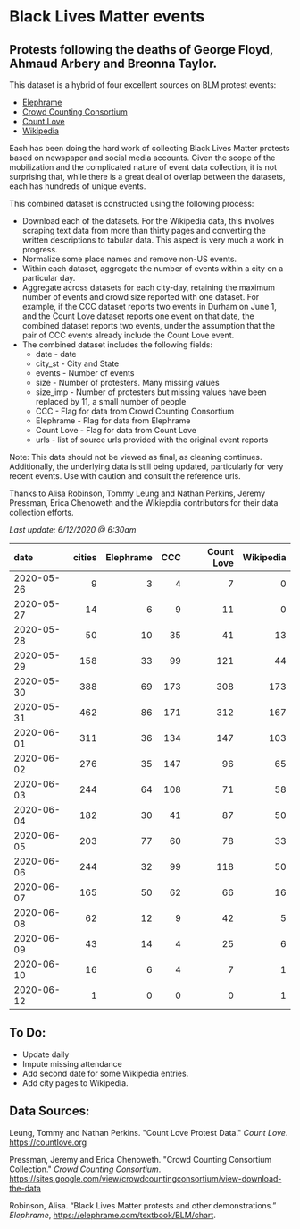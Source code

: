 # Black Lives Matter events
## Protests following the deaths of George Floyd, Ahmaud Arbery and Breonna Taylor.


This dataset is a hybrid of four excellent sources on BLM protest events:   
* [Elephrame](https://elephrame.com/textbook/BLM/chart)   
* [Crowd Counting Consortium](https://sites.google.com/view/crowdcountingconsortium/view-download-the-data?authuser=0)  
* [Count Love](https://countlove.org)
* [Wikipedia](https://en.wikipedia.org/wiki/List_of_George_Floyd_protests_in_the_United_States)

Each has been doing the hard work of collecting Black Lives Matter protests based on newspaper and social media accounts. Given the scope of the mobilization and the complicated nature of event data collection, it is not surprising that, while there is a great deal of overlap between the datasets, each has hundreds of unique events.

This combined dataset is constructed using the following process:   
* Download each of the datasets.  For the Wikipedia data, this involves scraping text data from more than thirty pages and converting the written descriptions to tabular data. This aspect is very much a work in progress.   
* Normalize some place names and remove non-US events.  
* Within each dataset, aggregate the number of events within a city on a particular day.   
* Aggregate across datasets for each city-day, retaining the maximum number of events and crowd size reported with one dataset. For example, if the CCC dataset reports two events in Durham on June 1, and the Count Love dataset reports one event on that date, the combined dataset reports two events, under the assumption that the pair of CCC events already include the  Count Love event.   
* The combined dataset includes the following fields:   
   * date - date    
   * city_st - City and State    
   * events - Number of events   
   * size - Number of protesters. Many missing values   
   * size_imp - Number of protesters but missing values have been replaced by 11, a small number of people   
   * CCC - Flag for data from Crowd Counting Consortium   
   * Elephrame - Flag for data from Elephrame   
   * Count Love    - Flag for data from Count Love    
   * urls - list of source urls provided with the original event reports   

Note: This data should not be viewed as final, as cleaning continues. Additionally, the underlying data is still being updated, particularly for very recent events. Use with caution and consult the reference urls.

Thanks to Alisa Robinson,  Tommy Leung and Nathan Perkins, Jeremy Pressman, Erica Chenoweth and the Wikiepdia contributors for their data collection efforts.

_Last update: 6/12/2020 @ 6:30am_



| date       |   cities |   Elephrame |   CCC |   Count Love |   Wikipedia |
|:-----------|---------:|------------:|------:|-------------:|------------:|
| 2020-05-26 |        9 |           3 |     4 |            7 |           0 |
| 2020-05-27 |       14 |           6 |     9 |           11 |           0 |
| 2020-05-28 |       50 |          10 |    35 |           41 |          13 |
| 2020-05-29 |      158 |          33 |    99 |          121 |          44 |
| 2020-05-30 |      388 |          69 |   173 |          308 |         173 |
| 2020-05-31 |      462 |          86 |   171 |          312 |         167 |
| 2020-06-01 |      311 |          36 |   134 |          147 |         103 |
| 2020-06-02 |      276 |          35 |   147 |           96 |          65 |
| 2020-06-03 |      244 |          64 |   108 |           71 |          58 |
| 2020-06-04 |      182 |          30 |    41 |           87 |          50 |
| 2020-06-05 |      203 |          77 |    60 |           78 |          33 |
| 2020-06-06 |      244 |          32 |    99 |          118 |          50 |
| 2020-06-07 |      165 |          50 |    62 |           66 |          16 |
| 2020-06-08 |       62 |          12 |     9 |           42 |           5 |
| 2020-06-09 |       43 |          14 |     4 |           25 |           6 |
| 2020-06-10 |       16 |           6 |     4 |            7 |           1 |
| 2020-06-12 |        1 |           0 |     0 |            0 |           1 |

## To Do:
* Update daily
* Impute missing attendance
* Add second date for some Wikipedia entries.
* Add city pages to Wikipedia.


## Data Sources:
Leung, Tommy and Nathan Perkins. "Count Love Protest Data." *Count Love*. https://countlove.org

Pressman, Jeremy and Erica Chenoweth. "Crowd Counting Consortium Collection." *Crowd Counting Consortium*. https://sites.google.com/view/crowdcountingconsortium/view-download-the-data

Robinson, Alisa. “Black Lives Matter protests and other demonstrations.” *Elephrame*, https://elephrame.com/textbook/BLM/chart.
